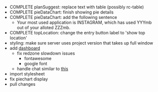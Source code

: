 - COMPLETE planSuggest: replace text with table (possibly rc-table)
- COMPLETE pieDataChart: finish showing pie details
- COMPLETE pieDataChart: add the following sentence
  - Your most used application is INSTAGRAM, which has used YYYmb out of your alloted ZZZmb.
- COMPLETE topLocation: change the entry button label to 'show top location'
- styling: make sure server uses project version that takes up full window
- add [dashboard](https://tme-wva-dashboard.mybluemix.net/dashboard.html?chat=0)
  - fix redzone slowdown issues
    - fontawesome
    - google font
  - handle chat similar to [this](http://gsc-wno-dashboard.mybluemix.net/)
- import stylesheet
- fix piechart display
- pull changes
